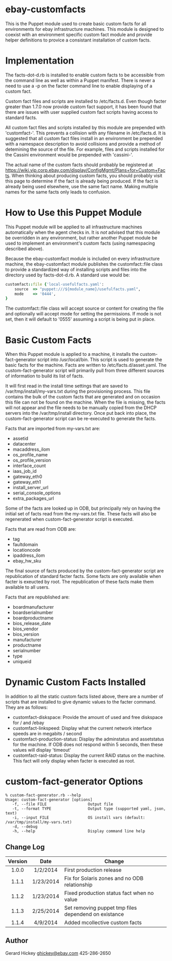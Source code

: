ebay-customfacts
================

This is the Puppet module used to create basic custom facts for all environments for ebay infrastructure machines. This module is designed to coexist with an environment specific custom fact module and provide helper definitions to provice a consistant installation of custom facts. 

Implementation
==============

The facts-dot-d.rb is installed to enable custom facts to be accessible from the command line as well as within a Puppet manifest. There is never a need to use a -p on the facter command line to enable displaying of a custom fact. 

Custom fact files and scripts are installed to /etc/facts.d. Even though facter greater than 1.7.0 now provide custom fact support, it has been found that there are issues with user supplied custom fact scripts having access to standard facts. 

All custom fact files and scripts installed by this module are prepended with 'customfact-'. This prevents a collision with any filename in /etc/facts.d. It is suggested that all custom fact files install in an environment be prepended with a namespace description to avoid collisions and provide a method of detemining the source of the file. For example, files and scripts installed for the Cassini environment would be prepended with 'cassini-'. 

The actual name of the custom facts should probably be registered at https://wiki.vip.corp.ebay.com/display/ConfigMgmt/Plans+for+Custom+Facts. When thinking about producing custom facts, you should probably visit this page to determine if the fact is already being produced. If the fact is already being used elsewhere, use the same fact name. Making multiple names for the same facts only leads to confusion.


How to Use this Puppet Module
=============================

This Puppet module will be applied to all infrastructure machines automatically when the agent checks in. It is *not* advised that this module be overridden in any environment, but rather another Puppet module be used to implement an environment's custom facts (using namespacing described above). 

Because the ebay-customfact module is included on every infrastructure machine, the ebay-customfact module publishes the customfact::file class to provide a standardized way of installing scripts and files into the directory used by facts-dot-d.rb. A standard use would be:

```ruby
customfact::file {'local-usefulfacts.yaml':
    source  => "puppet:///${module_name}/usefulfacts.yaml",
    mode    => '0444',
}
```

The customfact::file class will accept source or content for creating the file and optionally will accept mode for setting the permissions. If mode is not set, then it will default to '0555' assuming a script is being put in place. 


Basic Custom Facts
==================

When this Puppet module is applied to a machine, it installs the custom-fact-generator script into /usr/local/bin. This script is used to generate the basic facts for the machine. Facts are written to /etc/facts.d/asset.yaml. The custom-fact-generator script will primarily pull from three different sources of information to build its list of facts. 

It will first read in the install time settings that are saved to /var/tmp/install/my-vars.txt during the provisioning process. This file contains the bulk of the custom facts that are generated and on occasion this file can not be found on the machine. When the file is missing, the facts will not appear and the file needs to be manually copied from the DHCP servers into the /var/tmp/install directory. Once put back into place, the custom-fact-generator script can be re-executed to generate the facts.

Facts that are imported from my-vars.txt are:

   - assetid
   - datacenter
   - macaddress_ilom
   - os_profile_name
   - os_profile_version
   - interface_count
   - iaas_job_id
   - gateway_eth0
   - gateway_eth1
   - install_server_url
   - serial_console_options
   - extra_packages_url


Some of the facts are looked up in ODB, but principally rely on having the initial set of facts read from the my-vars.txt file. These facts will also be regenerated when custom-fact-generator script is executed. 

Facts that are read from ODB are:

   - tag
   - faultdomain
   - locationcode
   - ipaddress_ilom
   - ebay_hw_sku


The final source of facts produced by the custom-fact-generator script are republication of standard facter facts. Some facts are only available when facter is exeucted by root. The republication of these facts make them available to all users. 

Facts that are republished are:

   - boardmanufacturer
   - boardserialnumber
   - boardproductname
   - bios_release_date
   - bios_vendor
   - bios_version
   - manufacturer
   - productname
   - serialnumber
   - type
   - uniqueid

   
Dynamic Custom Facts Installed
==============================

In addition to all the static custom facts listed above, there are a number of scripts that are installed to give dynamic values to the facter command. They are as follows:

   - customfact-diskspace: Provide the amount of used and free diskspace for / and /ebay 
   - customfact-linkspeed: Display what the current network interface speeds are in megabits / second
   - customfact-production-status: Display the adminstatus and assetstatus for the machine. If ODB does not respond within 5 seconds, then these values will display 'timeout'
   - customfact-raid-status: Display the current RAID status on the machine. This fact will only display when facter is executed as root.
   


custom-fact-generator Options
=============================

```
% custom-fact-generator.rb --help
Usage: custom-fact-generator [options]
   -f, --file FILE                  Output file
   -t, --format TYPE                Output type (supported yaml, json, text)
   -i, --input FILE                 OS install vars (default: /var/tmp/install/my-vars.txt)
   -d, --debug
   -h, --help                       Display command line help
```


Change Log
----------

| Version | Date       | Change                                           |
|:-------:|:----------:|--------------------------------------------------|
| 1.0.0   | 1/2/2014   | First production release                         |
| 1.1.1   | 1/23/2014  | Fix for Solaris zones and no ODB relationship    |
| 1.1.2   | 1/23/2014  | Fixed production status fact when no value       |
| 1.1.3   | 2/25/2014  | Set removing puppet tmp files dependend on existance |
| 1.1.4   | 4/9/2014   | Added mcollective custom facts                   |


Author
------

Gerard Hickey
ghickey@ebay.com
425-286-2650
